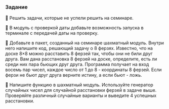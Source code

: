 ### Задание
📌 Решить задачи, которые не успели решить на семинаре.

📌 В модуль с проверкой даты добавьте возможность запуска в терминале с передачей
даты на проверку.

📌 Добавьте в пакет, созданный на семинаре шахматный модуль. Внутри него напишите
код, решающий задачу о 8 ферзях.
Известно, что на доске 8×8 можно расставить 8 ферзей так, чтобы они не били друг
друга. Вам дана расстановка 8 ферзей на доске, определите, есть ли среди них пара
бьющих друг друга. Программа получает на вход восемь пар чисел, каждое число от
1 до 8 - координаты 8 ферзей. Если ферзи не бьют друг друга верните истину, а если
бьют - ложь.

📌 Напишите функцию в шахматный модуль. Используйте генератор случайных чисел
для случайной расстановки ферзей в задаче выше. Проверяйте различный случайные
варианты и выведите 4 успешных расстановки.